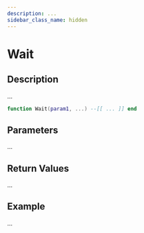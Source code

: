 ```yaml
---
description: ...
sidebar_class_name: hidden
---
```


# Wait

## Description

...

```lua
function Wait(param1, ...) --[[ ... ]] end
```

## Parameters

...

## Return Values

...

## Example

...


